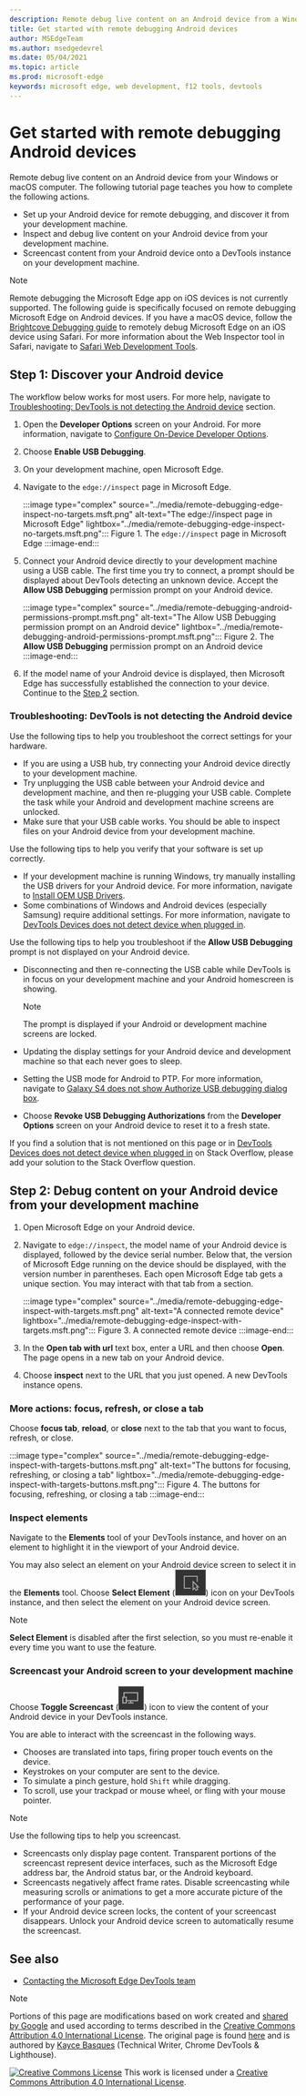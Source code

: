 ```yaml
---
description: Remote debug live content on an Android device from a Windows or macOS computer.
title: Get started with remote debugging Android devices
author: MSEdgeTeam
ms.author: msedgedevrel
ms.date: 05/04/2021
ms.topic: article
ms.prod: microsoft-edge
keywords: microsoft edge, web development, f12 tools, devtools
---
```

<!-- Copyright Kayce Basques

   Licensed under the Apache License, Version 2.0 (the "License");
   you may not use this file except in compliance with the License.
   You may obtain a copy of the License at

       https://www.apache.org/licenses/LICENSE-2.0

   Unless required by applicable law or agreed to in writing, software
   distributed under the License is distributed on an "AS IS" BASIS,
   WITHOUT WARRANTIES OR CONDITIONS OF ANY KIND, either express or implied.
   See the License for the specific language governing permissions and
   limitations under the License.  -->
# Get started with remote debugging Android devices

Remote debug live content on an Android device from your Windows or macOS computer.  The following tutorial page teaches you how to complete the following actions.

*   Set up your Android device for remote debugging, and discover it from your development machine.
*   Inspect and debug live content on your Android device from your development machine.
*   Screencast content from your Android device onto a DevTools instance on your development machine.

<!--
:::image type="complex" source="../media/remote-debugging--remote-debugging.msft.png" alt-text="Remote Debugging lets you inspect a page running on an Android device from your development machine" lightbox="../media/remote-debugging--remote-debugging.msft.png":::
   old Figure 1.  Remote Debugging lets you inspect a page running on an Android device from your development machine
:::image-end:::
-->

> [!NOTE]
> Remote debugging the Microsoft Edge app on iOS devices is not currently supported.  The following guide is specifically focused on remote debugging Microsoft Edge on Android devices.
> If you have a macOS device, follow the [Brightcove Debugging guide][BrightcoveSupportDebuggingMobileDevices] to remotely debug Microsoft Edge on an iOS device using Safari.  For more information about the Web Inspector tool in Safari, navigate to [Safari Web Development Tools][AppleDeveloperSafariTools].

## Step 1: Discover your Android device

The workflow below works for most users.  For more help, navigate to [Troubleshooting: DevTools is not detecting the Android device](#troubleshooting-devtools-is-not-detecting-the-android-device) section.

1.  Open the **Developer Options** screen on your Android.  For more information, navigate to [Configure On-Device Developer Options][AndroidDeveloperStudioDevOptions].
1.  Choose **Enable USB Debugging**.
1.  On your development machine, open Microsoft Edge.
1.  Navigate to the `edge://inspect` page in Microsoft Edge.

    :::image type="complex" source="../media/remote-debugging-edge-inspect-no-targets.msft.png" alt-text="The edge://inspect page in Microsoft Edge" lightbox="../media/remote-debugging-edge-inspect-no-targets.msft.png":::
       Figure 1.  The `edge://inspect` page in Microsoft Edge
    :::image-end:::

1.  Connect your Android device directly to your development machine using a USB cable.  The first time you try to connect, a prompt should be displayed about DevTools detecting an unknown device.  Accept the **Allow USB Debugging** permission prompt on your Android device.

    :::image type="complex" source="../media/remote-debugging-android-permissions-prompt.msft.png" alt-text="The Allow USB Debugging permission prompt on an Android device" lightbox="../media/remote-debugging-android-permissions-prompt.msft.png":::
       Figure 2.  The **Allow USB Debugging** permission prompt on an Android device
    :::image-end:::

1.  If the model name of your Android device is displayed, then Microsoft Edge has successfully established the connection to your device.  Continue to the [Step 2](#step-2-debug-content-on-your-android-device-from-your-development-machine) section.

    <!--
    :::image type="complex" source="../media/remote-debugging--unknown-device.msft.png" alt-text="The Remote Devices tab has successfully detected an unknown device that is pending authorization" lightbox="../media/remote-debugging--unknown-device.msft.png":::
       old Figure 4.  The **Remote Devices** tab has successfully detected an unknown device that is pending authorization
    :::image-end:::
    -->

### Troubleshooting: DevTools is not detecting the Android device

Use the following tips to help you troubleshoot the correct settings for your hardware.

*   If you are using a USB hub, try connecting your Android device directly to your development machine.
*   Try unplugging the USB cable between your Android device and development machine, and then re-plugging your USB cable.  Complete the task while your Android and development machine screens are unlocked.
*   Make sure that your USB cable works.  You should be able to inspect files on your Android device from your development machine.

Use the following tips to help you verify that your software is set up correctly.

*   If your development machine is running Windows, try manually installing the USB drivers for your Android device.  For more information, navigate to [Install OEM USB Drivers][AndroidDeveloperToolsOemUsb].
*   Some combinations of Windows and Android devices \(especially Samsung\) require additional settings.  For more information, navigate to [DevTools Devices does not detect device when plugged in][Stackoverflow21925992].

Use the following tips to help you troubleshoot if the **Allow USB Debugging** prompt is not displayed on your Android device.

*   Disconnecting and then re-connecting the USB cable while DevTools is in focus on your development machine and your Android homescreen is showing.

    > [!NOTE]
    > The prompt is displayed if your Android or development machine screens are locked.

*   Updating the display settings for your Android device and development machine so that each never goes to sleep.
*   Setting the USB mode for Android to PTP.  For more information, navigate to [Galaxy S4 does not show Authorize USB debugging dialog box][StackexchangeAndroid101933].
*   Choose **Revoke USB Debugging Authorizations** from the **Developer Options** screen on your Android device to reset it to a fresh state.

If you find a solution that is not mentioned on this page or in [DevTools Devices does not detect device when plugged in][Stackoverflow21925992] on Stack Overflow, please add your solution to the Stack Overflow question<!--, or [open an issue in the webfundamentals repository][GitHubWebFundamentalsNewIssue]-->.

## Step 2: Debug content on your Android device from your development machine

1.  Open Microsoft Edge on your Android device.
1.  Navigate to `edge://inspect`, the model name of your Android device is displayed, followed by the device serial number.  Below that, the version of Microsoft Edge running on the device should be displayed, with the version number in parentheses.  Each open Microsoft Edge tab gets a unique section.  You may interact with that tab from a section.  <!--If there are any apps using WebView, a section for each of those apps should be displayed, too.  --><!--In [**Figure 5**](#figure-5) there are no tabs or WebViews open.  -->

    :::image type="complex" source="../media/remote-debugging-edge-inspect-with-targets.msft.png" alt-text="A connected remote device" lightbox="../media/remote-debugging-edge-inspect-with-targets.msft.png":::
       Figure 3.  A connected remote device
    :::image-end:::

1.  In the **Open tab with url** text box, enter a URL and then choose **Open**.  The page opens in a new tab on your Android device.
1.  Choose **inspect** next to the URL that you just opened.  A new DevTools instance opens.

<!-- The version of Microsoft Edge running on your Android device determines the version of DevTools that opens on your development machine.
    So, if your Android device is running a very old version of Microsoft Edge, the DevTools instance may look very different than what you are used to.   -->

### More actions: focus, refresh, or close a tab

Choose **focus tab**, **reload**, or **close** next to the tab that you want to focus, refresh, or close.

:::image type="complex" source="../media/remote-debugging-edge-inspect-with-targets-buttons.msft.png" alt-text="The buttons for focusing, refreshing, or closing a tab" lightbox="../media/remote-debugging-edge-inspect-with-targets-buttons.msft.png":::
   Figure 4.  The buttons for focusing, refreshing, or closing a tab
:::image-end:::

### Inspect elements

Navigate to the **Elements** tool of your DevTools instance, and hover on an element to highlight it in the viewport of your Android device.

You may also select an element on your Android device screen to select it in the **Elements** tool.  Choose **Select Element** \(![Select Element](../media/select-element-icon.msft.png)\) icon on your DevTools instance, and then select the element on your Android device screen.

> [!NOTE]
> **Select Element** is disabled after the first selection, so you must re-enable it every time you want to use the feature.

### Screencast your Android screen to your development machine

Choose **Toggle Screencast** \(![Toggle Screencast](../media/toggle-screencast-icon.msft.png)\) icon to view the content of your Android device in your DevTools instance.

You are able to interact with the screencast in the following ways.

*   Chooses are translated into taps, firing proper touch events on the device.
*   Keystrokes on your computer are sent to the device.
*   To simulate a pinch gesture, hold `Shift` while dragging.
*   To scroll, use your trackpad or mouse wheel, or fling with your mouse pointer.

> [!NOTE]
> Use the following tips to help you screencast.
>
> *   Screencasts only display page content.  Transparent portions of the screencast represent device interfaces, such as the Microsoft Edge address bar, the Android status bar, or the Android keyboard.
> *   Screencasts negatively affect frame rates.  Disable screencasting while measuring scrolls or animations to get a more accurate picture of the performance of your page.
> *   If your Android device screen locks, the content of your screencast disappears.  Unlock your Android device screen to automatically resume the screencast.


<!-- ====================================================================== -->
## See also

*  [Contacting the Microsoft Edge DevTools team][Contact]


<!-- ====================================================================== -->
<!-- links -->
[Contact]: ../contact.md "Contacting the Microsoft Edge DevTools team | Microsoft Edge Developer documentation"
<!-- external links -->
[AndroidDeveloperStudioDevOptions]: https://developer.android.com/studio/debug/dev-options "Configure on-device developer options | Android Developer"
[AndroidDeveloperToolsOemUsb]: https://developer.android.com/tools/extras/oem-usb.html "Install OEM USB drivers | Android Developers"

[AppleDeveloperSafariTools]: https://developer.apple.com/safari/tools "Safari Web Development Tools | Apple Developer"

[BrightcoveSupportDebuggingMobileDevices]: https://general.support.brightcove.com/developer/debugging-mobile-devices.html "Debugging on Mobile Devices | Brightcove Support"

<!-- [GitHubWebFundamentalsNewIssue]: https://github.com/Alphabet/webfundamentals/issues/new?title=[Remote%20Debugging] "GitHub - Web Fundamentals - New Issue"  -->

[StackexchangeAndroid101933]: https://android.stackexchange.com/questions/101933 "adb - Android Enthusiast Stack Exchange"

[Stackoverflow21925992]: https://stackoverflow.com/questions/21925992 "DevTools Devices does not detect device when plugged in - Stack Overflow"


<!-- ====================================================================== -->
> [!NOTE]
> Portions of this page are modifications based on work created and [shared by Google][GoogleSitePolicies] and used according to terms described in the [Creative Commons Attribution 4.0 International License][CCA4IL].
> The original page is found [here](https://developers.google.com/web/tools/chrome-devtools/remote-debugging/index) and is authored by [Kayce Basques][KayceBasques] \(Technical Writer, Chrome DevTools \& Lighthouse\).

[![Creative Commons License][CCby4Image]][CCA4IL]
This work is licensed under a [Creative Commons Attribution 4.0 International License][CCA4IL].

[CCA4IL]: https://creativecommons.org/licenses/by/4.0
[CCby4Image]: https://i.creativecommons.org/l/by/4.0/88x31.png
[GoogleSitePolicies]: https://developers.google.com/terms/site-policies
[KayceBasques]: https://developers.google.com/web/resources/contributors#kayce-basques
